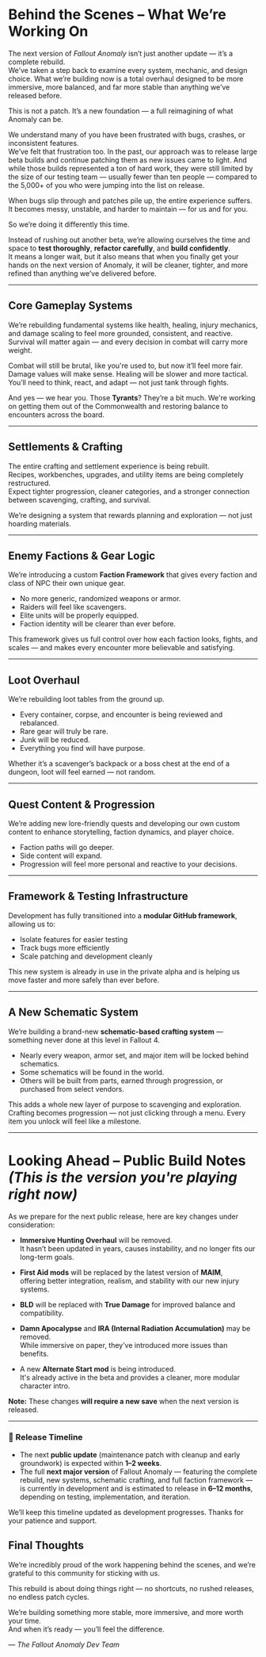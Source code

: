 # Behind the Scenes – What We’re Working On

The next version of *Fallout Anomaly* isn’t just another update — it’s a complete rebuild.  
We’ve taken a step back to examine every system, mechanic, and design choice. What we’re building now is a total overhaul designed to be more immersive, more balanced, and far more stable than anything we’ve released before.

This is not a patch. It’s a new foundation — a full reimagining of what Anomaly can be.

We understand many of you have been frustrated with bugs, crashes, or inconsistent features.  
We’ve felt that frustration too. In the past, our approach was to release large beta builds and continue patching them as new issues came to light. And while those builds represented a ton of hard work, they were still limited by the size of our testing team — usually fewer than ten people — compared to the 5,000+ of you who were jumping into the list on release.

When bugs slip through and patches pile up, the entire experience suffers. It becomes messy, unstable, and harder to maintain — for us and for you.

So we’re doing it differently this time.

Instead of rushing out another beta, we’re allowing ourselves the time and space to **test thoroughly**, **refactor carefully**, and **build confidently**.  
It means a longer wait, but it also means that when you finally get your hands on the next version of Anomaly, it will be cleaner, tighter, and more refined than anything we’ve delivered before.

---

## Core Gameplay Systems

We’re rebuilding fundamental systems like health, healing, injury mechanics, and damage scaling to feel more grounded, consistent, and reactive.  
Survival will matter again — and every decision in combat will carry more weight.

Combat will still be brutal, like you're used to, but now it’ll feel more fair. Damage values will make sense. Healing will be slower and more tactical.  
You’ll need to think, react, and adapt — not just tank through fights.

And yes — we hear you. Those **Tyrants**? They’re a bit much. We're working on getting them out of the Commonwealth and restoring balance to encounters across the board.

---

## Settlements & Crafting

The entire crafting and settlement experience is being rebuilt.  
Recipes, workbenches, upgrades, and utility items are being completely restructured.  
Expect tighter progression, cleaner categories, and a stronger connection between scavenging, crafting, and survival.

We’re designing a system that rewards planning and exploration — not just hoarding materials.

---

## Enemy Factions & Gear Logic

We’re introducing a custom **Faction Framework** that gives every faction and class of NPC their own unique gear.

- No more generic, randomized weapons or armor.
- Raiders will feel like scavengers.
- Elite units will be properly equipped.
- Faction identity will be clearer than ever before.

This framework gives us full control over how each faction looks, fights, and scales — and makes every encounter more believable and satisfying.

---

## Loot Overhaul

We’re rebuilding loot tables from the ground up.

- Every container, corpse, and encounter is being reviewed and rebalanced.
- Rare gear will truly be rare.
- Junk will be reduced.
- Everything you find will have purpose.

Whether it’s a scavenger’s backpack or a boss chest at the end of a dungeon, loot will feel earned — not random.

---

## Quest Content & Progression

We’re adding new lore-friendly quests and developing our own custom content to enhance storytelling, faction dynamics, and player choice.

- Faction paths will go deeper.
- Side content will expand.
- Progression will feel more personal and reactive to your decisions.

---

## Framework & Testing Infrastructure

Development has fully transitioned into a **modular GitHub framework**, allowing us to:

- Isolate features for easier testing
- Track bugs more efficiently
- Scale patching and development cleanly

This new system is already in use in the private alpha and is helping us move faster and more safely than ever before.

---

## A New Schematic System

We’re building a brand-new **schematic-based crafting system** — something never done at this level in Fallout 4.

- Nearly every weapon, armor set, and major item will be locked behind schematics.
- Some schematics will be found in the world.
- Others will be built from parts, earned through progression, or purchased from select vendors.

This adds a whole new layer of purpose to scavenging and exploration.  
Crafting becomes progression — not just clicking through a menu. Every item you unlock will feel like a milestone.

---

# Looking Ahead – Public Build Notes *(This is the version you're playing right now)*

As we prepare for the next public release, here are key changes under consideration:

- **Immersive Hunting Overhaul** will be removed.  
  It hasn’t been updated in years, causes instability, and no longer fits our long-term goals.

- **First Aid mods** will be replaced by the latest version of **MAIM**,  
  offering better integration, realism, and stability with our new injury systems.

- **BLD** will be replaced with **True Damage** for improved balance and compatibility.

- **Damn Apocalypse** and **IRA (Internal Radiation Accumulation)** may be removed.  
  While immersive on paper, they’ve introduced more issues than benefits.

- A new **Alternate Start mod** is being introduced.  
  It's already active in the beta and provides a cleaner, more modular character intro.

**Note:** These changes **will require a new save** when the next version is released.

---

### 📅 Release Timeline

- The next **public update** (maintenance patch with cleanup and early groundwork) is expected within **1–2 weeks**.
- The full **next major version** of Fallout Anomaly — featuring the complete rebuild, new systems, schematic crafting, and full faction framework — is currently in development and is estimated to release in **6–12 months**, depending on testing, implementation, and iteration.

We’ll keep this timeline updated as development progresses. Thanks for your patience and support.

## Final Thoughts

We’re incredibly proud of the work happening behind the scenes, and we’re grateful to this community for sticking with us.

This rebuild is about doing things right — no shortcuts, no rushed releases, no endless patch cycles.

We’re building something more stable, more immersive, and more worth your time.  
And when it’s ready — you’ll feel the difference.

— *The Fallout Anomaly Dev Team*



